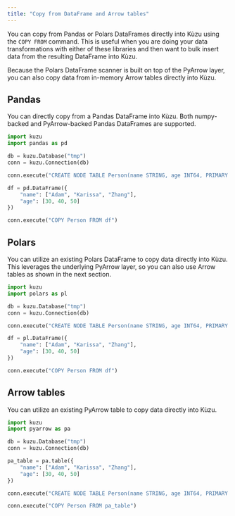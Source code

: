 ```yaml
---
title: "Copy from DataFrame and Arrow tables"
---
```


You can copy from Pandas or Polars DataFrames directly into Kùzu using the `COPY FROM` command.
This is useful when you are doing your data transformations with either of these libraries and then
want to bulk insert data from the resulting DataFrame into Kùzu.

Because the Polars DataFrame scanner is built on top of the PyArrow layer, you can also copy data
from in-memory Arrow tables directly into Kùzu.

## Pandas

You can directly copy from a Pandas DataFrame into Kùzu. Both numpy-backed and PyArrow-backed Pandas
DataFrames are supported.

```python
import kuzu
import pandas as pd

db = kuzu.Database("tmp")
conn = kuzu.Connection(db)

conn.execute("CREATE NODE TABLE Person(name STRING, age INT64, PRIMARY KEY (name))")

df = pd.DataFrame({
    "name": ["Adam", "Karissa", "Zhang"],
    "age": [30, 40, 50]
})

conn.execute("COPY Person FROM df")
```

## Polars

You can utilize an existing Polars DataFrame to copy data directly into Kùzu. This leverages
the underlying PyArrow layer, so you can also use Arrow tables as shown in the next section.

```python
import kuzu
import polars as pl

db = kuzu.Database("tmp")
conn = kuzu.Connection(db)

conn.execute("CREATE NODE TABLE Person(name STRING, age INT64, PRIMARY KEY (name))")

df = pl.DataFrame({
    "name": ["Adam", "Karissa", "Zhang"],
    "age": [30, 40, 50]
})

conn.execute("COPY Person FROM df")
```

## Arrow tables

You can utilize an existing PyArrow table to copy data directly into Kùzu.

```python
import kuzu
import pyarrow as pa

db = kuzu.Database("tmp")
conn = kuzu.Connection(db)

pa_table = pa.table({
    "name": ["Adam", "Karissa", "Zhang"],
    "age": [30, 40, 50]
})

conn.execute("CREATE NODE TABLE Person(name STRING, age INT64, PRIMARY KEY (name))")

conn.execute("COPY Person FROM pa_table")
```
